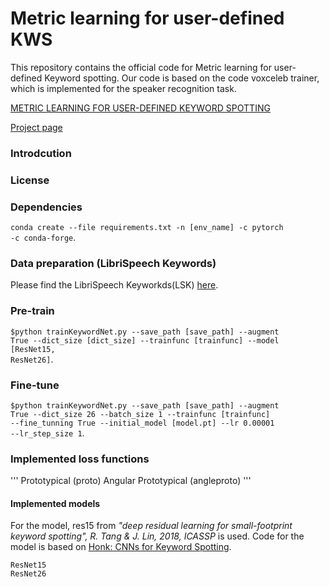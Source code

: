 # Metric learning for user-defined KWS
This repository contains the official code for Metric learning for user-defined Keyword spotting. Our code is based on the code voxceleb trainer, which is implemented for the speaker recognition task.

[METRIC LEARNING FOR USER-DEFINED KEYWORD SPOTTING](https://arxiv.org/pdf/2211.00439.pdf)

[Project page](https://mm.kaist.ac.kr/projects/kws/)

### Introdcution



### License


### Dependencies
<code>conda create --file requirements.txt -n [env_name] -c pytorch -c conda-forge</code>.

### Data preparation (LibriSpeech Keywords)
Please find the LibriSpeech Keyworkds(LSK) [here]().

### Pre-train

<code>$python trainKeywordNet.py --save_path [save_path] --augment True --dict_size [dict_size] --trainfunc [trainfunc] --model [ResNet15, ResNet26]</code>.

### Fine-tune

<code>$python trainKeywordNet.py --save_path [save_path] --augment True --dict_size 26 --batch_size 1 --trainfunc [trainfunc] --fine_tunning True --initial_model [model.pt] --lr 0.00001 --lr_step_size 1</code>.

### Implemented loss functions
'''
Prototypical (proto)
Angular Prototypical (angleproto)
'''

#### Implemented models
For the model, res15 from *"deep residual learning for small-footprint keyword spotting", R. Tang & J. Lin, 2018, ICASSP* is used. Code for the model is based on [Honk: CNNs for Keyword Spotting](https://github.com/castorini/honk).
```
ResNet15
ResNet26
```
